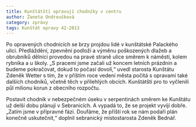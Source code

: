 ```yaml
---
title: Kunštátští opravují chodníky v centru
author: Žaneta Ondroušková
category: zprávy
tags: Kunštát opravy 42-2013
---
```


Po opravených chodnících se brzy projdou lidé v kunštátské Palackého ulici. Předláždění, zpevnění podloží a výměnu poškozených dlažeb a obrubníků dělníci provedou na pravé straně ulice směrem k náměstí, kolem rybníka a u školy. „S pracemi jsme začali už koncem letních prázdnin a budeme pokračovat, dokud to počasí dovolí,“ uvedl starosta Kunštátu Zdeněk Wetter s tím, že v příštím roce vedení města počítá s opravami také dalších chodníků, včetně těch v přilehlých obcích. Kunštátští pro to vyčlenili půl milionu korun z obecního rozpočtu.

Postavit chodník v nebezpečném úseku v serpentinách směrem ke Kunštátu už delší dobu plánují v Sebranicích. A vypadá to, že se projekt vyvíjí dobře. „Zatím jsme v přípravné fázi. Doufáme, že příští rok se nám podaří plán konečně uskutečnit,“ doplnil sebranický místostarosta Zdeněk Bednář.
